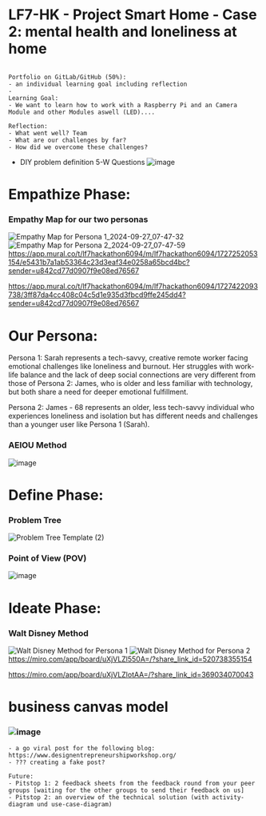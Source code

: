 # LF7-HK - Project Smart Home - Case 2: mental health and loneliness at home

```

Portfolio on GitLab/GitHub (50%):
- an individual learning goal including reflection
- 
Learning Goal:
- We want to learn how to work with a Raspberry Pi and an Camera Module and other Modules aswell (LED)....

Reflection:
- What went well? Team
- What are our challenges by far?
- How did we overcome these challenges?
```

- DIY problem definition 5-W Questions
![image](https://github.com/user-attachments/assets/08db26f4-6946-4d4a-a474-069447d2778c)

# Empathize Phase:
### Empathy Map for our two personas
![Empathy Map for Persona 1_2024-09-27_07-47-32](https://github.com/user-attachments/assets/21e7a8c7-c5eb-495a-b814-d0069aba66da)
![Empathy Map for Persona 2_2024-09-27_07-47-59](https://github.com/user-attachments/assets/7a639b36-a84f-4600-ad8a-a0c986733028)
https://app.mural.co/t/lf7hackathon6094/m/lf7hackathon6094/1727252053154/e5431b7a1ab53364c23d3eaf34e0258a65bcd4bc?sender=u842cd77d0907f9e08ed76567

https://app.mural.co/t/lf7hackathon6094/m/lf7hackathon6094/1727422093738/3ff87da4cc408c04c5d1e935d3fbcd9ffe245dd4?sender=u842cd77d0907f9e08ed76567

# Our Persona: 
Persona 1: Sarah represents a tech-savvy, creative remote worker facing emotional challenges like loneliness and burnout. Her struggles with work-life balance and the lack of deep social connections are very different from those of Persona 2: James, who is older and less familiar with technology, but both share a need for deeper emotional fulfillment.

Persona 2: James - 68 represents an older, less tech-savvy individual who experiences loneliness and isolation but has different needs and challenges than a younger user like Persona 1 (Sarah).

### AEIOU Method
![image](https://github.com/user-attachments/assets/80c384ae-3cc5-4f20-b1a4-25396e4e535b)

# Define Phase:
### Problem Tree
![Problem Tree Template (2)](https://github.com/user-attachments/assets/88929dac-4fb4-4446-9af6-21eb7959116c)


### Point of View (POV)
![image](https://github.com/user-attachments/assets/426ce2cf-49bc-4fa1-8dee-64bd5610ebf0)


# Ideate Phase:
### Walt Disney Method
![Walt Disney Method for Persona 1](https://github.com/user-attachments/assets/c22cce6d-feaf-4141-89c2-3444256bced8)
![Walt Disney Method for Persona 2](https://github.com/user-attachments/assets/8a580849-9ae6-47dc-88cb-c6d2d8c1f368)
https://miro.com/app/board/uXjVLZl550A=/?share_link_id=520738355154

https://miro.com/app/board/uXjVLZlotAA=/?share_link_id=369034070043


# business canvas model
### ![image](https://github.com/user-attachments/assets/ea865e84-64f9-49ab-bb90-56da10e7d4f8)


```
- a go viral post for the following blog: https://www.designentrepreneurshipworkshop.org/
- ??? creating a fake post?

Future:
- Pitstop 1: 2 feedback sheets from the feedback round from your peer groups [waiting for the other groups to send their feedback on us]
- Pitstop 2: an overview of the technical solution (with activity-diagram und use-case-diagram)
```
